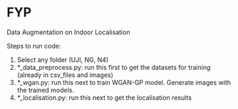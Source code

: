 # FYP
Data Augmentation on Indoor Localisation

Steps to run code:
1. Select any folder (UJI, NG, N4)
2. *_data_preprocess.py: run this first to get the datasets for training (already in csv_files and images)
3. *_wgan.py: run this next to train WGAN-GP model. Generate images with the trained models. 
4. *_localisation.py: run this next to get the localisation results

